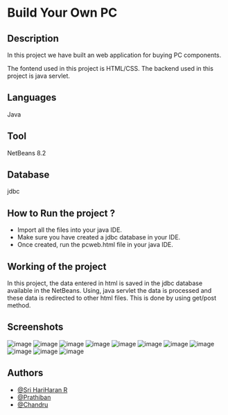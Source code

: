 # Build Your Own PC

## Description

In this project we have built an web application for buying PC components.

The fontend used in this project is HTML/CSS. The backend used in this project is java servlet.

## Languages

Java

## Tool

NetBeans 8.2

## Database

jdbc

## How to Run the project ?

- Import all the files into your java IDE. 
- Make sure you have created a jdbc database in your IDE.
- Once created, run the pcweb.html file in your java IDE.   


## Working of the project 

In this project, the data entered in html is saved in the jdbc database available in the NetBeans. Using, java servlet the data is processed and these data is redirected to other html files. This is done by using get/post method.

## Screenshots
![image](https://user-images.githubusercontent.com/76623387/218260831-5622624a-a963-4592-ad9e-d0804c826c36.png)
![image](https://user-images.githubusercontent.com/76623387/218260842-799330e9-e7e2-40c8-a60b-eb5ebb858141.png)
![image](https://user-images.githubusercontent.com/76623387/218260846-76a0d4e9-8450-44b0-b633-97746509972f.png)
![image](https://user-images.githubusercontent.com/76623387/218260852-4818a21a-ca72-4a31-b11f-8db9e3ce742f.png)
![image](https://user-images.githubusercontent.com/76623387/218260866-c6248fa3-c761-490b-a293-57cc895fb62a.png)
![image](https://user-images.githubusercontent.com/76623387/218260867-bd8c949e-2c12-4ffe-a5e9-da05f1a8e429.png)
![image](https://user-images.githubusercontent.com/76623387/218260879-0dbb3154-6c0f-4c70-bbe5-716a78280cf6.png)
![image](https://user-images.githubusercontent.com/76623387/218260896-b3fc0162-3b0f-461d-8933-cb226b2862ff.png)
![image](https://user-images.githubusercontent.com/76623387/218260899-9db885dd-0c9f-4fb7-8c13-271baf67db19.png)
![image](https://user-images.githubusercontent.com/76623387/218260906-328dcbca-1c94-4570-9012-216defe6cdf3.png)
![image](https://user-images.githubusercontent.com/76623387/218260911-476dbb4b-5f47-48be-9b70-464e8383c118.png)

## Authors

- [@Sri HariHaran R](https://github.com/Sri-HariHaran-R)
- [@Prathiban](https://github.com/pattu1729)
- [@Chandru](https://github.com/CHANDRU-34)
